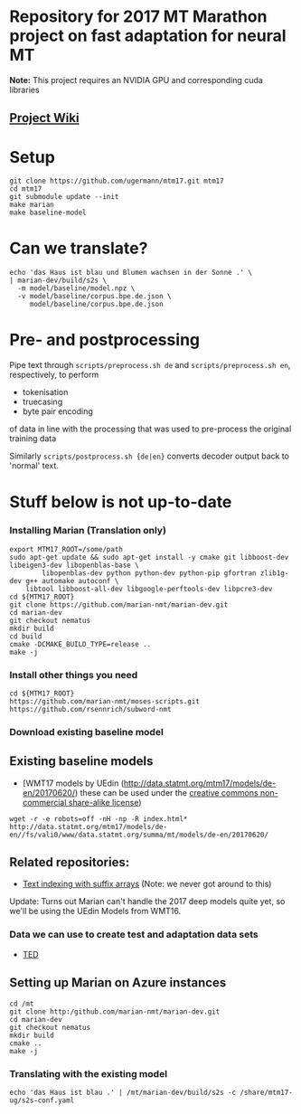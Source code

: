 # Repository for 2017 MT Marathon project on fast adaptation for neural MT

**Note:** This project requires an NVIDIA GPU and corresponding cuda libraries

## [Project Wiki](https://github.com/ugermann/mtm17/wiki)

# Setup
```
git clone https://github.com/ugermann/mtm17.git mtm17
cd mtm17
git submodule update --init
make marian
make baseline-model
```

# Can we translate?
```
echo 'das Haus ist blau und Blumen wachsen in der Sonne .' \
| marian-dev/build/s2s \
  -m model/baseline/model.npz \
  -v model/baseline/corpus.bpe.de.json \
     model/baseline/corpus.bpe.de.json 
```

# Pre- and postprocessing

Pipe text through `scripts/preprocess.sh de` and `scripts/preprocess.sh en`, respectively, to perform
- tokenisation
- truecasing
- byte pair encoding

of data in line with the processing that was used to pre-process the original training data

Similarly `scripts/postprocess.sh {de|en}` converts decoder output back to 'normal' text.

# Stuff below is not up-to-date


### Installing Marian (Translation only)
```
export MTM17_ROOT=/some/path
sudo apt-get update && sudo apt-get install -y cmake git libboost-dev libeigen3-dev libopenblas-base \
        libopenblas-dev python python-dev python-pip gfortran zlib1g-dev g++ automake autoconf \
	libtool libboost-all-dev libgoogle-perftools-dev libpcre3-dev
cd ${MTM17_ROOT}
git clone https://github.com/marian-nmt/marian-dev.git
cd marian-dev
git checkout nematus
mkdir build
cd build
cmake -DCMAKE_BUILD_TYPE=release ..
make -j
```
### Install other things you need
```
cd ${MTM17_ROOT}
https://github.com/marian-nmt/moses-scripts.git
https://github.com/rsennrich/subword-nmt
```

### Download existing baseline model

## Existing baseline models 
- [WMT17 models by UEdin (http://data.statmt.org/mtm17/models/de-en/20170620/)
  these can be used under the [creative commons non-commercial share-alike license](https://creativecommons.org/licenses/by-nc-sa/3.0/))

```
wget -r -e robots=off -nH -np -R index.html* http://data.statmt.org/mtm17/models/de-en//fs/vali0/www/data.statmt.org/summa/mt/models/de-en/20170620/
```

## Related repositories:
- [Text indexing with suffix arrays](https://github.com/ugermann/btm)
  (Note: we never got around to this)
  

Update: Turns out Marian can't handle the 2017 deep models quite yet, so we'll be using the UEdin Models from WMT16.

### Data we can use to create test and adaptation data sets
- [TED](https://wit3.fbk.eu/mt.php?release=2016-01)

## Setting up Marian on Azure instances
```
cd /mt
git clone http:/github.com/marian-nmt/marian-dev.git
cd marian-dev
git checkout nematus
mkdir build
cmake ..
make -j
```
### Translating with the existing model
```
echo 'das Haus ist blau .' | /mt/marian-dev/build/s2s -c /share/mtm17-ug/s2s-conf.yaml
```




